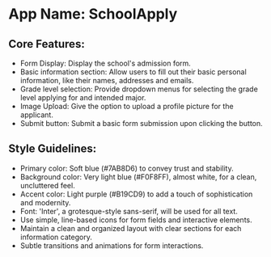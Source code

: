 # **App Name**: SchoolApply

## Core Features:

- Form Display: Display the school's admission form.
- Basic information section: Allow users to fill out their basic personal information, like their names, addresses and emails.
- Grade level selection: Provide dropdown menus for selecting the grade level applying for and intended major.
- Image Upload: Give the option to upload a profile picture for the applicant.
- Submit button: Submit a basic form submission upon clicking the button.

## Style Guidelines:

- Primary color: Soft blue (#7AB8D6) to convey trust and stability.
- Background color: Very light blue (#F0F8FF), almost white, for a clean, uncluttered feel.
- Accent color: Light purple (#B19CD9) to add a touch of sophistication and modernity.
- Font: 'Inter', a grotesque-style sans-serif, will be used for all text.
- Use simple, line-based icons for form fields and interactive elements.
- Maintain a clean and organized layout with clear sections for each information category.
- Subtle transitions and animations for form interactions.